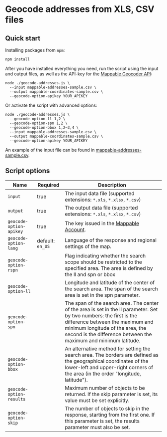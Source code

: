 # Geocode addresses from XLS, CSV files

## Quick start

Installing packages from `npm`:

```shell
npm install
```

After you have installed everything you need, run the script using the input and output files, as well as the API-key for the [Mappable Geocoder API](https://mappable.world/docs/geocoder-api/index.html):

```shell
node ./geocode-addresses.js \
  --input mappable-addresses-sample.csv \
  --output mappable-coordinates-sample.csv \
  --geocode-option-apikey YOUR_APIKEY
```

Or activate the script with advanced options:

```shell
node ./geocode-addresses.js \
  --geocode-option-ll 1,2 \
  --geocode-option-spn 1,2 \
  --geocode-option-bbox 1,2~3,4 \
  --input mappable-addresses-sample.csv \
  --output mappable-coordinates-sample.csv \
  --geocode-option-apikey YOUR_APIKEY
```

An example of the input file can be found in [mappable-addresses-sample.csv](./mappable-addresses-sample.csv).

## Script options

| Name                     | Required         | Description                                                                                                                                                                                                                                                   |
| ------------------------ | ---------------- | ------------------------------------------------------------------------------------------------------------------------------------------------------------------------------------------------------------------------------------------------------------- |
| `input`                  | true             | The input data file (supported extensions: `*.xls`, `*.xlsx`, `*.csv`)                                                                                                                                                                                        |
| `output`                 | true             | The output data file (supported extensions: `*.xls`, `*.xlsx`, `*.csv`)                                                                                                                                                                                       |
| `geocode-option-apikey`  | true             | The key issued in the [Mappable Account](https://mappable.world/account).                                                                                                                                                                                     |
| `geocode-option-lang`    | default: `en_US` | Language of the response and regional settings of the map.                                                                                                                                                                                                    |
| `geocode-option-rspn`    |                  | Flag indicating whether the search scope should be restricted to the specified area. The area is defined by the ll and spn or bbox                                                                                                                            |
| `geocode-option-ll`      |                  | Longitude and latitude of the center of the search area. The span of the search area is set in the spn parameter.                                                                                                                                             |
| `geocode-option-spn`     |                  | The span of the search area. The center of the area is set in the ll parameter. Set by two numbers: the first is the difference between the maximum and minimum longitude of the area, the second is the difference between the maximum and minimum latitude. |
| `geocode-option-bbox`    |                  | An alternative method for setting the search area. The borders are defined as the geographical coordinates of the lower-left and upper-right corners of the area (in the order "longitude, latitude").                                                        |
| `geocode-option-results` |                  | Maximum number of objects to be returned. If the skip parameter is set, its value must be set explicitly.                                                                                                                                                     |
| `geocode-option-skip`    |                  | The number of objects to skip in the response, starting from the first one. If this parameter is set, the results parameter must also be set.                                                                                                                 |
